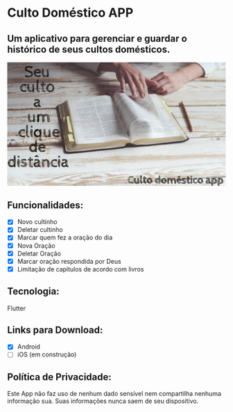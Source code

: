 # Culto Doméstico APP

## Um aplicativo para gerenciar e guardar o histórico de seus cultos domésticos.

![alt text](promo/banner.png?raw=true "promo")

## Funcionalidades:

- [x] Novo cultinho
- [x] Deletar cultinho
- [x] Marcar quem fez a oração do dia
- [x] Nova Oração
- [x] Deletar Oração
- [x] Marcar oração respondida por Deus
- [x] Limitação de capítulos de acordo com livros

## Tecnologia:
Flutter

## Links para Download:
- [X] Android
- [ ] iOS (em construção)

## Política de Privacidade:

Este App não faz uso de nenhum dado sensível nem compartilha nenhuma informação sua. Suas informações nunca saem de seu dispositivo.


